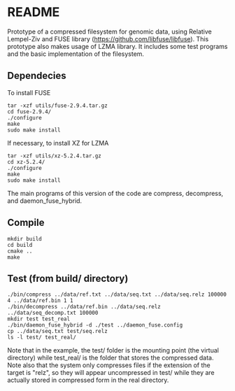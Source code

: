 # README #

Prototype of a compressed filesystem for genomic data, using Relative Lempel-Ziv and FUSE library (https://github.com/libfuse/libfuse). This prototype also makes usage of LZMA library. It includes some test programs and the basic implementation of the filesystem.

Dependecies
-------------------
To install FUSE
```
tar -xzf utils/fuse-2.9.4.tar.gz
cd fuse-2.9.4/
./configure
make
sudo make install
```
If necessary, to install XZ for LZMA
```
tar -xzf utils/xz-5.2.4.tar.gz
cd xz-5.2.4/
./configure
make
sudo make install
```


The main programs of this version of the code are compress, decompress, and daemon_fuse_hybrid.

Compile
-------------------
```
mkdir build
cd build
cmake ..
make
```

Test (from build/ directory)
-------------------
```
./bin/compress ../data/ref.txt ../data/seq.txt ../data/seq.relz 100000 4 ../data/ref.bin 1 1
./bin/decompress ../data/ref.bin ../data/seq.relz ../data/seq_decomp.txt 100000
mkdir test test_real
./bin/daemon_fuse_hybrid -d ./test ../daemon_fuse.config
cp ../data/seq.txt test/seq.relz
ls -l test/ test_real/
```

Note that in the example, the test/ folder is the mounting point (the virtual directory) while test_real/ is the folder that stores the compressed data. Note also that the system only compresses files if the extension of the target is "relz", so they will appear uncompressed in test/ while they are actually stored in compressed form in the real directory.
